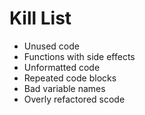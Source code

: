 Kill List
=========
* Unused code
* Functions with side effects
* Unformatted code
* Repeated code blocks
* Bad variable names
* Overly refactored scode

